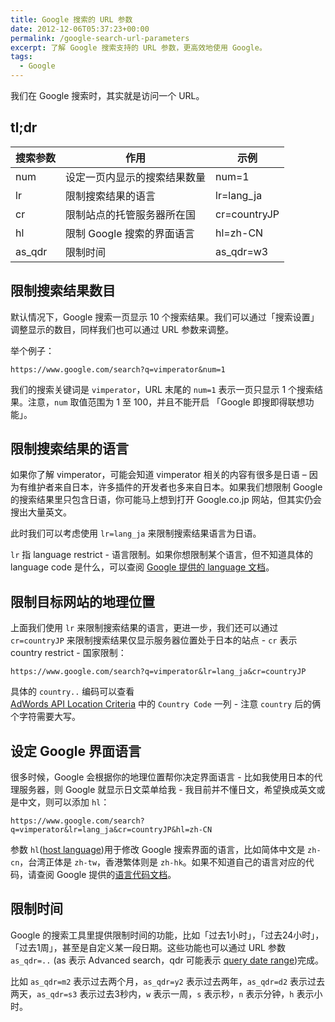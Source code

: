 ```yaml
---
title: Google 搜索的 URL 参数
date: 2012-12-06T05:37:23+00:00
permalink: /google-search-url-parameters
excerpt: 了解 Google 搜索支持的 URL 参数，更高效地使用 Google。
tags:
  - Google
---
```


我们在 Google 搜索时，其实就是访问一个 URL。

## tl;dr

搜索参数|作用|示例
---|---|---
num|设定一页内显示的搜索结果数量|num=1
lr|限制搜索结果的语言|lr=lang_ja
cr|限制站点的托管服务器所在国|cr=countryJP
hl|限制 Google 搜索的界面语言|hl=zh-CN
as_qdr|限制时间|as_qdr=w3

## 限制搜索结果数目

默认情况下，Google 搜索一页显示 10 个搜索结果。我们可以通过「搜索设置」调整显示的数目，同样我们也可以通过 URL 参数来调整。

举个例子：

```
https://www.google.com/search?q=vimperator&num=1
```

我们的搜索关键词是 `vimperator`，URL 末尾的 `num=1` 表示一页只显示 1 个搜索结果。注意，`num` 取值范围为 1 至 100，并且不能开启 「Google 即搜即得联想功能」。

## 限制搜索结果的语言

如果你了解 vimperator，可能会知道 vimperator 相关的内容有很多是日语 – 因为有维护者来自日本，许多插件的开发者也多来自日本。如果我们想限制 Google 的搜索结果里只包含日语，你可能马上想到打开 Google.co.jp 网站，但其实仍会搜出大量英文。

此时我们可以考虑使用 `lr=lang_ja` 来限制搜索结果语言为日语。

`lr` 指 language restrict - 语言限制。如果你想限制某个语言，但不知道具体的 language code 是什么，可以查阅 [Google 提供的 language 文档](https://developers.google.com/custom-search/docs/ref_languages)。

## 限制目标网站的地理位置

上面我们使用 `lr` 来限制搜索结果的语言，更进一步，我们还可以通过 `cr=countryJP` 来限制搜索结果仅显示服务器位置处于日本的站点 - `cr` 表示 country restrict - 国家限制：

```
https://www.google.com/search?q=vimperator&lr=lang_ja&cr=countryJP
```
具体的 `country..` 编码可以查看 [ 	
AdWords API Location Criteria](https://fusiontables.google.com/DataSource?docid=1IYYsfUXLaXOXUk8mG0thJC3se1Y3gdl1bFiP3ONp#rows:id=1) 中的 `Country Code` 一列 - 注意 `country` 后的俩个字符需要大写。

## 设定 Google 界面语言

很多时候，Google 会根据你的地理位置帮你决定界面语言 - 比如我使用日本的代理服务器，则 Google 就显示日文菜单给我 - 我目前并不懂日文，希望换成英文或是中文，则可以添加 `hl`：
```
https://www.google.com/search?q=vimperator&lr=lang_ja&cr=countryJP&hl=zh-CN
```

参数 `hl`([host language](https://developers.google.com/custom-search/docs/xml_results?hl=en#hlsp))用于修改 Google 搜索界面的语言，比如简体中文是 `zh-cn`，台湾正体是 `zh-tw`，香港繁体则是 `zh-hk`。如果不知道自己的语言对应的代码，请查阅 Google 提供的[语言代码文档](https://developers.google.com/custom-search/docs/xml_results_appendices#interfaceLanguages)。

## 限制时间

Google 的搜索工具里提供限制时间的功能，比如「过去1小时」，「过去24小时」，「过去1周」，甚至是自定义某一段日期。这些功能也可以通过 URL 参数 `as_qdr=..` (as 表示 Advanced search，qdr 可能表示 [query date range](https://www.mattcutts.com/blog/useful-google-feature-better-date-search/))完成。

比如 `as_qdr=m2` 表示过去两个月，`as_qdr=y2` 表示过去两年，`as_qdr=d2` 表示过去两天，`as_qdr=s3` 表示过去3秒内，`w` 表示一周，`s` 表示秒，`n` 表示分钟，`h` 表示小时。